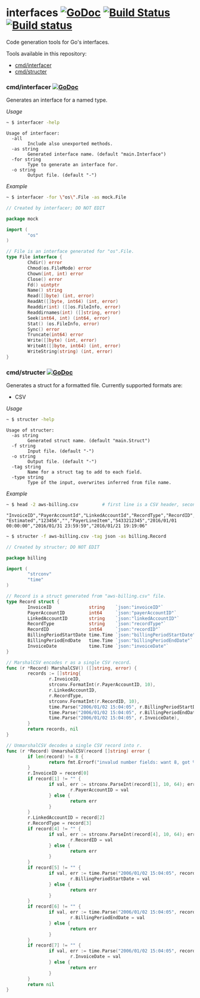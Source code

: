 # interfaces [![GoDoc](https://godoc.org/github.com/rjeczalik/interfaces?status.png)](https://godoc.org/github.com/rjeczalik/interfaces) [![Build Status](https://img.shields.io/travis/rjeczalik/interfaces/master.svg)](https://travis-ci.org/rjeczalik/interfaces "linux_amd64") [![Build status](https://img.shields.io/appveyor/ci/rjeczalik/interfaces.svg)](https://ci.appveyor.com/project/rjeczalik/interfaces "windows_amd64")
Code generation tools for Go's interfaces.

Tools available in this repository:

- [cmd/interfacer](#cmdinterfacer-)
- [cmd/structer](#cmdstructer-)

### cmd/interfacer [![GoDoc](https://godoc.org/github.com/rjeczalik/interfaces/cmd/interfacer?status.png)](https://godoc.org/github.com/rjeczalik/interfaces/cmd/interfacer)

Generates an interface for a named type.

*Usage*

```bash
~ $ interfacer -help
```
```
Usage of interfacer:
  -all
        Include also unexported methods.
  -as string
        Generated interface name. (default "main.Interface")
  -for string
        Type to generate an interface for.
  -o string
        Output file. (default "-")
```

*Example*

```bash
~ $ interfacer -for \"os\".File -as mock.File
```
```go
// Created by interfacer; DO NOT EDIT

package mock

import (
        "os"
)

// File is an interface generated for "os".File.
type File interface {
        Chdir() error
        Chmod(os.FileMode) error
        Chown(int, int) error
        Close() error
        Fd() uintptr
        Name() string
        Read([]byte) (int, error)
        ReadAt([]byte, int64) (int, error)
        Readdir(int) ([]os.FileInfo, error)
        Readdirnames(int) ([]string, error)
        Seek(int64, int) (int64, error)
        Stat() (os.FileInfo, error)
        Sync() error
        Truncate(int64) error
        Write([]byte) (int, error)
        WriteAt([]byte, int64) (int, error)
        WriteString(string) (int, error)
}
```

### cmd/structer [![GoDoc](https://godoc.org/github.com/rjeczalik/interfaces/cmd/structer?status.png)](https://godoc.org/github.com/rjeczalik/interfaces/cmd/structer)

Generates a struct for a formatted file. Currently supported formats are:

- CSV

*Usage*

```bash
~ $ structer -help
```
```
Usage of structer:
  -as string
        Generated struct name. (default "main.Struct")
  -f string
        Input file. (default "-")
  -o string
        Output file. (default "-")
  -tag string
        Name for a struct tag to add to each field.
  -type string
        Type of the input, overwrites inferred from file name.
```

*Example*

```bash
~ $ head -2 aws-billing.csv         # first line is a CSV header, second - first line of values
```
```
"InvoiceID","PayerAccountId","LinkedAccountId","RecordType","RecordID","BillingPeriodStartDate","BillingPeriodEndDate","InvoiceDate"
"Estimated","123456","","PayerLineItem","5433212345","2016/01/01 00:00:00","2016/01/31 23:59:59","2016/01/21 19:19:06"
```
```bash
~ $ structer -f aws-billing.csv -tag json -as billing.Record
```
```go
// Created by structer; DO NOT EDIT

package billing

import (
        "strconv"
        "time"
)

// Record is a struct generated from "aws-billing.csv" file.
type Record struct {
        InvoiceID              string    `json:"invoiceID"`
        PayerAccountID         int64     `json:"payerAccountID"`
        LinkedAccountID        string    `json:"linkedAccountID"`
        RecordType             string    `json:"recordType"`
        RecordID               int64     `json:"recordID"`
        BillingPeriodStartDate time.Time `json:"billingPeriodStartDate"`
        BillingPeriodEndDate   time.Time `json:"billingPeriodEndDate"`
        InvoiceDate            time.Time `json:"invoiceDate"`
}

// MarshalCSV encodes r as a single CSV record.
func (r *Record) MarshalCSV() ([]string, error) {
        records := []string{
                r.InvoiceID,
                strconv.FormatInt(r.PayerAccountID, 10),
                r.LinkedAccountID,
                r.RecordType,
                strconv.FormatInt(r.RecordID, 10),
                time.Parse("2006/01/02 15:04:05", r.BillingPeriodStartDate),
                time.Parse("2006/01/02 15:04:05", r.BillingPeriodEndDate),
                time.Parse("2006/01/02 15:04:05", r.InvoiceDate),
        }
        return records, nil
}

// UnmarshalCSV decodes a single CSV record into r.
func (r *Record) UnmarshalCSV(record []string) error {
        if len(record) != 8 {
                return fmt.Errorf("invalud number fields: want 8, got %d", len(record))
        }
        r.InvoiceID = record[0]
        if record[1] != "" {
                if val, err := strconv.ParseInt(record[1], 10, 64); err == nil {
                        r.PayerAccountID = val
                } else {
                        return err
                }
        }
        r.LinkedAccountID = record[2]
        r.RecordType = record[3]
        if record[4] != "" {
                if val, err := strconv.ParseInt(record[4], 10, 64); err == nil {
                        r.RecordID = val
                } else {
                        return err
                }
        }
        if record[5] != "" {
                if val, err := time.Parse("2006/01/02 15:04:05", record[5]); err == nil {
                        r.BillingPeriodStartDate = val
                } else {
                        return err
                }
        }
        if record[6] != "" {
                if val, err := time.Parse("2006/01/02 15:04:05", record[6]); err == nil {
                        r.BillingPeriodEndDate = val
                } else {
                        return err
                }
        }
        if record[7] != "" {
                if val, err := time.Parse("2006/01/02 15:04:05", record[7]); err == nil {
                        r.InvoiceDate = val
                } else {
                        return err
                }
        }
        return nil
}
```
